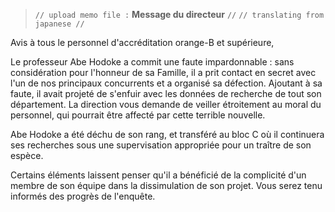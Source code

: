 ﻿> `// upload memo file :` **Message du directeur** `//`
> `// translating from japanese //`

Avis à tous le personnel d'accréditation orange-B et supérieure,

Le professeur Abe Hodoke a commit une faute impardonnable : sans considération pour l'honneur de sa Famille, il a prit contact en secret avec l'un de nos principaux concurrents et a organisé sa défection. Ajoutant à sa faute, il avait projeté de s'enfuir avec les données de recherche de tout son département. La direction vous demande de veiller étroitement au moral du personnel, qui pourrait être affecté par cette terrible nouvelle.

Abe Hodoke a été déchu de son rang, et transféré au bloc C où il continuera ses recherches sous une supervisation appropriée pour un traître de son espèce.

Certains éléments laissent penser qu'il a bénéficié de la complicité d'un membre de son équipe dans la dissimulation de son projet. Vous serez tenu informés des progrès de l'enquête.
